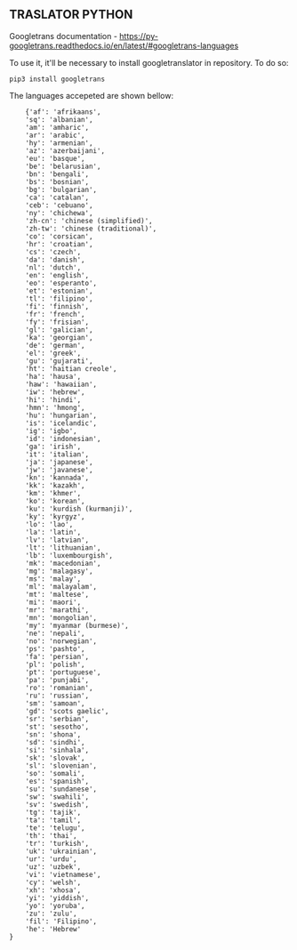 ## TRASLATOR PYTHON

Googletrans documentation - https://py-googletrans.readthedocs.io/en/latest/#googletrans-languages

To use it, it'll be necessary to install googletranslator in repository.
To do so:

```pip3 install googletrans```

The languages accepeted are shown bellow:

```
    {'af': 'afrikaans',  
    'sq': 'albanian',  
    'am': 'amharic',  
    'ar': 'arabic',  
    'hy': 'armenian',  
    'az': 'azerbaijani',  
    'eu': 'basque',  
    'be': 'belarusian',  
    'bn': 'bengali',  
    'bs': 'bosnian',  
    'bg': 'bulgarian',  
    'ca': 'catalan',  
    'ceb': 'cebuano',  
    'ny': 'chichewa',  
    'zh-cn': 'chinese (simplified)',  
    'zh-tw': 'chinese (traditional)',  
    'co': 'corsican',  
    'hr': 'croatian',  
    'cs': 'czech',  
    'da': 'danish',  
    'nl': 'dutch',  
    'en': 'english',  
    'eo': 'esperanto',  
    'et': 'estonian',  
    'tl': 'filipino',  
    'fi': 'finnish',  
    'fr': 'french',  
    'fy': 'frisian',  
    'gl': 'galician',  
    'ka': 'georgian',  
    'de': 'german',  
    'el': 'greek',  
    'gu': 'gujarati',  
    'ht': 'haitian creole',  
    'ha': 'hausa',  
    'haw': 'hawaiian',  
    'iw': 'hebrew',  
    'hi': 'hindi',  
    'hmn': 'hmong',  
    'hu': 'hungarian',  
    'is': 'icelandic',  
    'ig': 'igbo',  
    'id': 'indonesian',  
    'ga': 'irish',  
    'it': 'italian',  
    'ja': 'japanese',  
    'jw': 'javanese',  
    'kn': 'kannada',  
    'kk': 'kazakh',  
    'km': 'khmer',  
    'ko': 'korean',  
    'ku': 'kurdish (kurmanji)',  
    'ky': 'kyrgyz',  
    'lo': 'lao',  
    'la': 'latin',  
    'lv': 'latvian',  
    'lt': 'lithuanian',  
    'lb': 'luxembourgish',  
    'mk': 'macedonian',  
    'mg': 'malagasy',  
    'ms': 'malay',  
    'ml': 'malayalam',  
    'mt': 'maltese',  
    'mi': 'maori',  
    'mr': 'marathi',  
    'mn': 'mongolian',  
    'my': 'myanmar (burmese)',  
    'ne': 'nepali',  
    'no': 'norwegian',  
    'ps': 'pashto',  
    'fa': 'persian',  
    'pl': 'polish',  
    'pt': 'portuguese',  
    'pa': 'punjabi',  
    'ro': 'romanian',  
    'ru': 'russian',  
    'sm': 'samoan',  
    'gd': 'scots gaelic',  
    'sr': 'serbian',  
    'st': 'sesotho',  
    'sn': 'shona',  
    'sd': 'sindhi',  
    'si': 'sinhala',  
    'sk': 'slovak',  
    'sl': 'slovenian',  
    'so': 'somali',  
    'es': 'spanish',  
    'su': 'sundanese',  
    'sw': 'swahili',  
    'sv': 'swedish',  
    'tg': 'tajik',  
    'ta': 'tamil',  
    'te': 'telugu',  
    'th': 'thai',  
    'tr': 'turkish',  
    'uk': 'ukrainian',  
    'ur': 'urdu',  
    'uz': 'uzbek',  
    'vi': 'vietnamese',  
    'cy': 'welsh',  
    'xh': 'xhosa',  
    'yi': 'yiddish',  
    'yo': 'yoruba',  
    'zu': 'zulu',  
    'fil': 'Filipino',  
    'he': 'Hebrew'  
}
```